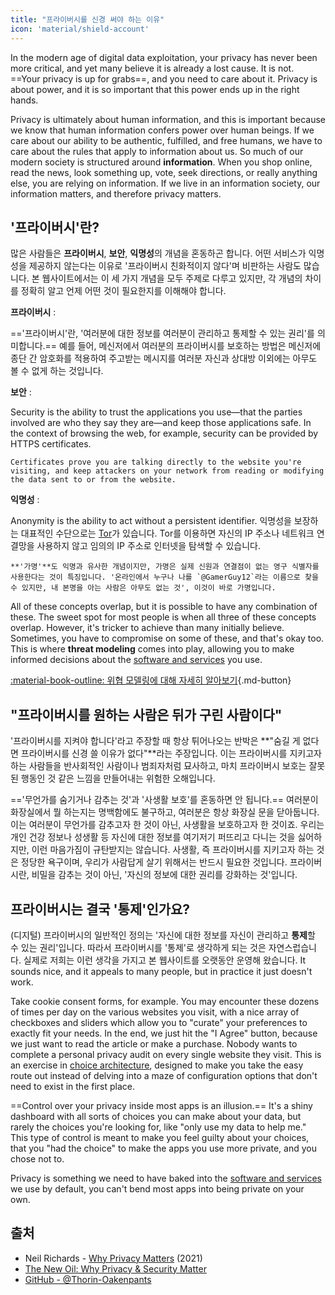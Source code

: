 ```yaml
---
title: "프라이버시를 신경 써야 하는 이유"
icon: 'material/shield-account'
---
```


In the modern age of digital data exploitation, your privacy has never been more critical, and yet many believe it is already a lost cause. It is not. ==Your privacy is up for grabs==, and you need to care about it. Privacy is about power, and it is so important that this power ends up in the right hands.

Privacy is ultimately about human information, and this is important because we know that human information confers power over human beings. If we care about our ability to be authentic, fulfilled, and free humans, we have to care about the rules that apply to information about us. So much of our modern society is structured around **information**. When you shop online, read the news, look something up, vote, seek directions, or really anything else, you are relying on information. If we live in an information society, our information matters, and therefore privacy matters.

## '프라이버시'란?

많은 사람들은 **프라이버시**, **보안**, **익명성**의 개념을 혼동하곤 합니다. 어떤 서비스가 익명성을 제공하지 않는다는 이유로 '프라이버시 친화적이지 않다'며 비판하는 사람도 많습니다. 본 웹사이트에서는 이 세 가지 개념을 모두 주제로 다루고 있지만, 각 개념의 차이를 정확히 알고 언제 어떤 것이 필요한지를 이해해야 합니다.

**프라이버시**
:

=='프라이버시'란, '여러분에 대한 정보를 여러분이 관리하고 통제할 수 있는 권리'를 의미합니다.== 예를 들어, 메신저에서 여러분의 프라이버시를 보호하는 방법은 메신저에 종단 간 암호화를 적용하여 주고받는 메시지를 여러분 자신과 상대방 이외에는 아무도 볼 수 없게 하는 것입니다.

**보안**
:

Security is the ability to trust the applications you use—that the parties involved are who they say they are—and keep those applications safe. In the context of browsing the web, for example, security can be provided by HTTPS certificates.

    Certificates prove you are talking directly to the website you're visiting, and keep attackers on your network from reading or modifying the data sent to or from the website.

**익명성**
:

Anonymity is the ability to act without a persistent identifier. 익명성을 보장하는 대표적인 수단으로는 [Tor](../tor.md)가 있습니다. Tor를 이용하면 자신의 IP 주소나 네트워크 연결망을 사용하지 않고 임의의 IP 주소로 인터넷을 탐색할 수 있습니다.

    **'가명'**도 익명과 유사한 개념이지만, 가명은 실제 신원과 연결점이 없는 영구 식별자를 사용한다는 것이 특징입니다. '온라인에서 누구나 나를 `@GamerGuy12`라는 이름으로 찾을 수 있지만, 내 본명을 아는 사람은 아무도 없는 것', 이것이 바로 가명입니다.

All of these concepts overlap, but it is possible to have any combination of these. The sweet spot for most people is when all three of these concepts overlap. However, it's tricker to achieve than many initially believe. Sometimes, you have to compromise on some of these, and that's okay too. This is where **threat modeling** comes into play, allowing you to make informed decisions about the [software and services](../tools.md) you use.

[:material-book-outline: 위협 모델링에 대해 자세히 알아보기](threat-modeling.md ""){.md-button}

## "프라이버시를 원하는 사람은 뒤가 구린 사람이다"

'프라이버시를 지켜야 합니다'라고 주장할 때 항상 튀어나오는 반박은 **"숨길 게 없다면 프라이버시를 신경 쓸 이유가 없다"**라는 주장입니다. 이는 프라이버시를 지키고자 하는 사람들을 반사회적인 사람이나 범죄자처럼 묘사하고, 마치 프라이버시 보호는 잘못된 행동인 것 같은 느낌을 만들어내는 위험한 오해입니다.

=='무언가를 숨기거나 감추는 것'과 '사생활 보호'를 혼동하면 안 됩니다.== 여러분이 화장실에서 뭘 하는지는 명백함에도 불구하고, 여러분은 항상 화장실 문을 닫아둡니다. 이는 여러분이 무언가를 감추고자 한 것이 아닌, 사생활을 보호하고자 한 것이죠. 우리는 개인 건강 정보나 성생활 등 자신에 대한 정보를 여기저기 퍼뜨리고 다니는 것을 싫어하지만, 이런 마음가짐이 규탄받지는 않습니다. 사생활, 즉 프라이버시를 지키고자 하는 것은 정당한 욕구이며, 우리가 사람답게 살기 위해서는 반드시 필요한 것입니다. 프라이버시란, 비밀을 감추는 것이 아닌, '자신의 정보에 대한 권리를 강화하는 것'입니다.

## 프라이버시는 결국 '통제'인가요?

(디지털) 프라이버시의 일반적인 정의는 '자신에 대한 정보를 자신이 관리하고 **통제**할 수 있는 권리'입니다. 따라서 프라이버시를 '통제'로 생각하게 되는 것은 자연스럽습니다. 실제로 저희는 이런 생각을 가지고 본 웹사이트를 오랫동안 운영해 왔습니다. It sounds nice, and it appeals to many people, but in practice it just doesn't work.

Take cookie consent forms, for example. You may encounter these dozens of times per day on the various websites you visit, with a nice array of checkboxes and sliders which allow you to "curate" your preferences to exactly fit your needs. In the end, we just hit the "I Agree" button, because we just want to read the article or make a purchase. Nobody wants to complete a personal privacy audit on every single website they visit. This is an exercise in [choice architecture](https://en.wikipedia.org/wiki/Choice_architecture), designed to make you take the easy route out instead of delving into a maze of configuration options that don't need to exist in the first place.

==Control over your privacy inside most apps is an illusion.== It's a shiny dashboard with all sorts of choices you can make about your data, but rarely the choices you're looking for, like "only use my data to help me." This type of control is meant to make you feel guilty about your choices, that you "had the choice" to make the apps you use more private, and you chose not to.

Privacy is something we need to have baked into the [software and services](../tools.md) we use by default, you can't bend most apps into being private on your own.

## 출처

- Neil Richards - [Why Privacy Matters](https://www.amazon.com/Why-Privacy-Matters-Neil-Richards/dp/0190939044) (2021)
- [The New Oil: Why Privacy & Security Matter](https://thenewoil.org/en/guides/prologue/why/)
- [GitHub - @Thorin-Oakenpants](https://github.com/privacytools/privacytools.io/issues/1760#issuecomment-597497298)
